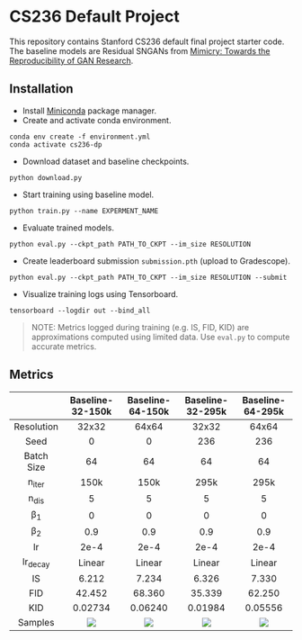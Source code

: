 # CS236 Default Project
This repository contains Stanford CS236 default final project starter code. The baseline models are Residual SNGANs from [Mimicry: Towards the Reproducibility of GAN Research](https://github.com/kwotsin/mimicry).

## Installation
* Install [Miniconda](https://docs.conda.io/en/latest/miniconda.html) package manager.
* Create and activate conda environment.

```shell
conda env create -f environment.yml
conda activate cs236-dp
```

* Download dataset and baseline checkpoints.

```shell
python download.py
```

* Start training using baseline model.

```shell
python train.py --name EXPERMENT_NAME
```

* Evaluate trained models.

```shell
python eval.py --ckpt_path PATH_TO_CKPT --im_size RESOLUTION
```

* Create leaderboard submission `submission.pth` (upload to Gradescope).

```shell
python eval.py --ckpt_path PATH_TO_CKPT --im_size RESOLUTION --submit
```

* Visualize training logs using Tensorboard.

```shell
tensorboard --logdir out --bind_all
```

> NOTE: Metrics logged during training (e.g. IS, FID, KID) are approximations computed using limited data. Use `eval.py` to compute accurate metrics.

## Metrics
    
|                         |Baseline-32-150k           |Baseline-64-150k           |Baseline-32-295k           |Baseline-64-295k
:------------------------:|:-------------------------:|:-------------------------:|:-------------------------:|:-------------------------:
Resolution                |32x32                      |64x64                      |32x32                      |64x64
Seed                      |0                          |0                          |236                        |236
Batch Size                |64                         |64                         |64                         |64
n<sub>iter</sub>          |150k                       |150k                       |295k                       |295k
n<sub>dis</sub>           |5                          |5                          |5                          |5
β<sub>1</sub>             |0                          |0                          |0                          |0
β<sub>2</sub>             |0.9                        |0.9                        |0.9                        |0.9
lr                        |2e-4                       |2e-4                       |2e-4                       |2e-4
lr<sub>decay</sub>        |Linear                     |Linear                     |Linear                     |Linear
IS                        |6.212                      |7.234                      |6.326                      |7.330
FID                       |42.452                     |68.360                     |35.339                     |62.250
KID                       |0.02734                    |0.06240                    |0.01984                    |0.05556
Samples                   |![](https://user-images.githubusercontent.com/50810315/135712701-9a154614-1703-4aa4-94a3-54db05908dd8.png)|![](https://user-images.githubusercontent.com/50810315/135712698-e7294a67-949b-482f-9212-075a7ddb59a6.png)|![](https://user-images.githubusercontent.com/50810315/135767248-06df651c-1bba-4f51-9d8c-31d3c9c9c4ff.png)|![](https://user-images.githubusercontent.com/50810315/135767245-e37ed07f-f71c-4a82-81e7-9b88277f73aa.png)


